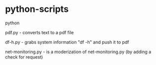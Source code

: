 # python-scripts
python

pdf.py - converts text to a pdf file

df-h.py - grabs system information "df -h" and push it to pdf

net-monitoring.py - is a moderization of net-monitoring.py (by adding a check for request)
